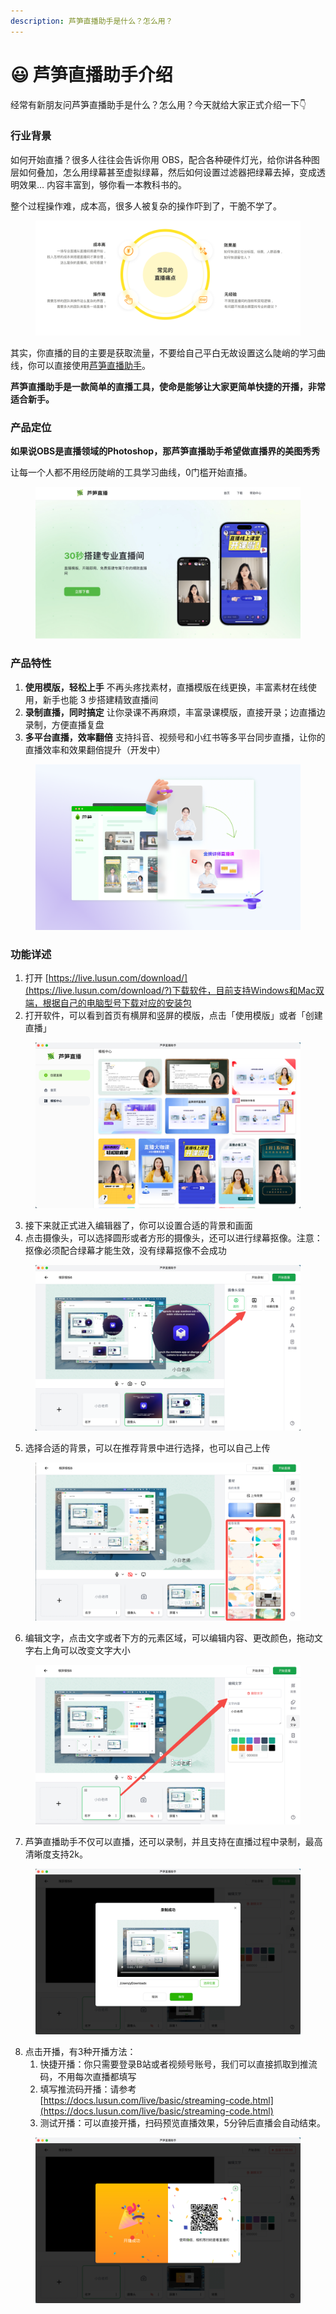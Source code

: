 ```yaml
---
description: 芦笋直播助手是什么？怎么用？
---
```


# 😃 芦笋直播助手介绍

经常有新朋友问芦笋直播助手是什么？怎么用？今天就给大家正式介绍一下👇

### 行业背景

如何开始直播？很多人往往会告诉你用 OBS，配合各种硬件灯光，给你讲各种图层如何叠加，怎么用绿幕甚至虚拟绿幕，然后如何设置过滤器把绿幕去掉，变成透明效果… 内容丰富到，够你看一本教科书的。

整个过程操作难，成本高，很多人被复杂的操作吓到了，干脆不学了。

<figure><img src=".gitbook/assets/screenshot-20240802-202121.png" alt=""><figcaption></figcaption></figure>

其实，你直播的目的主要是获取流量，不要给自己平白无故设置这么陡峭的学习曲线，你可以直接使用[芦笋直播助手](https://live.lusun.com/)。

**芦笋直播助手是一款简单的直播工具，使命是能够让大家更简单快捷的开播，非常适合新手。**

### 产品定位

**如果说OBS是直播领域的Photoshop，那芦笋直播助手希望做直播界的美图秀秀**

让每一个人都不用经历陡峭的工具学习曲线，0门槛开始直播。

<figure><img src=".gitbook/assets/image (7).png" alt=""><figcaption></figcaption></figure>

### 产品特性

1. **使用模版，轻松上手** 不再头疼找素材，直播模版在线更换，丰富素材在线使用，新手也能 3 步搭建精致直播间
2. **录制直播，同时搞定** 让你录课不再麻烦，丰富录课模版，直接开录；边直播边录制，方便直播复盘
3. **多平台直播，效率翻倍** 支持抖音、视频号和小红书等多平台同步直播，让你的直播效率和效果翻倍提升（开发中）

<figure><img src=".gitbook/assets/feature_2.png" alt=""><figcaption></figcaption></figure>

### 功能详述

1. 打开 [https://live.lusun.com/download/](https://live.lusun.com/download/?)下载软件，目前支持Windows和Mac双端，根据自己的电脑型号下载对应的安装包
2. 打开软件，可以看到首页有横屏和竖屏的模版，点击「使用模版」或者「创建直播」

<figure><img src=".gitbook/assets/image (6).png" alt=""><figcaption></figcaption></figure>

3. 接下来就正式进入编辑器了，你可以设置合适的背景和画面
4. 点击摄像头，可以选择圆形或者方形的摄像头，还可以进行绿幕抠像。注意：抠像必须配合绿幕才能生效，没有绿幕抠像不会成功

<figure><img src=".gitbook/assets/image (1).png" alt=""><figcaption></figcaption></figure>

5. 选择合适的背景，可以在推荐背景中进行选择，也可以自己上传

<figure><img src=".gitbook/assets/image (2).png" alt=""><figcaption></figcaption></figure>

6. 编辑文字，点击文字或者下方的元素区域，可以编辑内容、更改颜色，拖动文字右上角可以改变文字大小

<figure><img src=".gitbook/assets/image (3).png" alt=""><figcaption></figcaption></figure>

7. 芦笋直播助手不仅可以直播，还可以录制，并且支持在直播过程中录制，最高清晰度支持2k。

<figure><img src=".gitbook/assets/image (4).png" alt=""><figcaption></figcaption></figure>

8. 点击开播，有3种开播方法：
   1. 快捷开播：你只需要登录B站或者视频号账号，我们可以直接抓取到推流码，不用每次直播都填写
   2. 填写推流码开播：请参考[https://docs.lusun.com/live/basic/streaming-code.html](https://docs.lusun.com/live/basic/streaming-code.html)
   3. 测试开播：可以直接开播，扫码预览直播效果，5分钟后直播会自动结束。

<figure><img src=".gitbook/assets/image (5).png" alt=""><figcaption></figcaption></figure>
